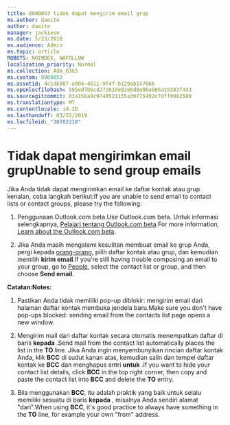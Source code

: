 ```yaml
---
title: 8000053 tidak dapat mengirim email grup
ms.author: daeite
author: daeite
manager: jackiesm
ms.date: 5/23/2018
ms.audience: Admin
ms.topic: article
ROBOTS: NOINDEX, NOFOLLOW
localization_priority: Normal
ms.collection: Adm_O365
ms.custom: 8000053
ms.assetid: 4c1d6987-a004-4611-9f4f-b129ab14706b
ms.openlocfilehash: 595ed7b6cd27261de82e6d0a96a985a19383f4d3
ms.sourcegitcommit: 03a156a9c9740521155a30775492c7dff0982588
ms.translationtype: MT
ms.contentlocale: id-ID
ms.lasthandoff: 03/22/2019
ms.locfileid: "30782210"
---
```

# <a name="unable-to-send-group-emails"></a><span data-ttu-id="1f0eb-102">Tidak dapat mengirimkan email grup</span><span class="sxs-lookup"><span data-stu-id="1f0eb-102">Unable to send group emails</span></span>

<span data-ttu-id="1f0eb-103">Jika Anda tidak dapat mengirimkan email ke daftar kontak atau grup kenalan, coba langkah berikut:</span><span class="sxs-lookup"><span data-stu-id="1f0eb-103">If you are unable to send email to contact lists or contact groups, please try the following:</span></span>
  
1. <span data-ttu-id="1f0eb-104">Penggunaan Outlook.com beta.</span><span class="sxs-lookup"><span data-stu-id="1f0eb-104">Use Outlook.com beta.</span></span> <span data-ttu-id="1f0eb-105">Untuk informasi selengkapnya, [Pelajari tentang Outlook.com beta](https://support.office.com/article/e2261c7f-d413-4084-8f22-21282f42d8cf).</span><span class="sxs-lookup"><span data-stu-id="1f0eb-105">For more information, [Learn about the Outlook.com beta](https://support.office.com/article/e2261c7f-d413-4084-8f22-21282f42d8cf).</span></span>
    
2. <span data-ttu-id="1f0eb-106">Jika Anda masih mengalami kesulitan membuat email ke grup Anda, pergi kepada [orang-orang](https://outlook.live.com/people/), pilih daftar kontak atau grup, dan kemudian memilih **kirim email**.</span><span class="sxs-lookup"><span data-stu-id="1f0eb-106">If you're still having trouble composing an email to your group, go to [People](https://outlook.live.com/people/), select the contact list or group, and then choose **Send email**.</span></span>
    
 <span data-ttu-id="1f0eb-107">**Catatan:**</span><span class="sxs-lookup"><span data-stu-id="1f0eb-107">**Notes:**</span></span>
  
1. <span data-ttu-id="1f0eb-108">Pastikan Anda tidak memiliki pop-up diblokir: mengirim email dari halaman daftar kontak membuka jendela baru.</span><span class="sxs-lookup"><span data-stu-id="1f0eb-108">Make sure you don't have pop-ups blocked: sending email from the contacts list page opens a new window.</span></span>
    
2. <span data-ttu-id="1f0eb-109">Mengirim mail dari daftar kontak secara otomatis menempatkan daftar di baris **kepada** .</span><span class="sxs-lookup"><span data-stu-id="1f0eb-109">Send mail from the contact list automatically places the list in the **TO** line.</span></span> <span data-ttu-id="1f0eb-110">Jika Anda ingin menyembunyikan rincian daftar kontak Anda, klik **BCC** di sudut kanan atas, kemudian salin dan tempel daftar kontak ke **BCC** dan menghapus entri **untuk** .</span><span class="sxs-lookup"><span data-stu-id="1f0eb-110">If you want to hide your contact list details, click **BCC** in the top right corner, then copy and paste the contact list into **BCC** and delete the **TO** entry.</span></span> 
    
3. <span data-ttu-id="1f0eb-111">Bila menggunakan **BCC**, itu adalah praktik yang baik untuk selalu memiliki sesuatu di baris **kepada** , misalnya Anda sendiri alamat "dari".</span><span class="sxs-lookup"><span data-stu-id="1f0eb-111">When using **BCC**, it's good practice to always have something in the **TO** line, for example your own "from" address.</span></span> 
    

